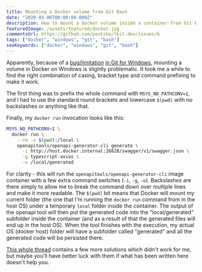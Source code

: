 ```yaml
---
title: Mounting a Docker volume from Git Bash
date: "2020-03-06T00:00:00.000Z"
description: How to mount a Docker volume inside a container from Git Bash on Windows
featuredImage: /assets/featured/docker.jpg
commentsUrl: https://github.com/pootzko/tkit.dev/issues/6
tags: ["docker", "windows", "git", "bash"]
seoKeywords: ["docker", "windows", "git", "bash"]
---
```


Apparently, because of a [bug/limitation](https://stackoverflow.com/a/49013604/413785) [in Git for Windows](https://github.com/git-for-windows/build-extra/blob/master/ReleaseNotes.md#bug-fixes-2), mounting a volume in Docker on Windows is slightly problematic. It took me a while to find the right combination of casing, bracket type and command prefixing to make it work.

The first thing was to prefix the whole command with `MSYS_NO_PATHCONV=1`, and I had to use the standard round brackets and lowercase `$(pwd)` with no backslashes or anything like that.

Finally, my `docker run` invocation looks like this:

```sh
MSYS_NO_PATHCONV=1 \
  docker run \
    --rm -v $(pwd):/local \
    openapitools/openapi-generator-cli generate \
      -i http://host.docker.internal:26628/swagger/v1/swagger.json \
      -g typescript-axios \
      -o /local/generated
```

For clarity - this will run the `openapitools/openapi-generator-cli` image container with a few extra command switches (`-i`, `-g`, `-o`). Backslashes are there simply to allow me to break the command down over multiple lines and make it more readable. The `$(pwd)` bit means that Docker will mount my current folder (the one that I'm running the `docker run` command from in the host OS) under a temporary `local` folder inside the container. The output of the openapi tool will then put the generated code into the "local/generated" subfolder inside the container (and as a result of that the generated files will end up in the host OS). When the tool finishes with the execution, my actual OS (docker host) folder will have a subfolder called "generated" and all the generated code will be persisted there.

[This whole thread](https://github.com/docker/toolbox/issues/673) contains a few more solutions which didn't work for me, but maybe you'll have better luck with them if what has been written here doesn't help you.